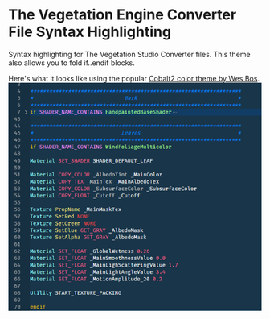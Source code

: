 # The Vegetation Engine Converter File Syntax Highlighting

Syntax highlighting for The Vegetation Studio Converter files. This theme also allows you to fold if..endif blocks.

Here's what it looks like using the popular [Cobalt2 color theme by Wes Bos](https://marketplace.visualstudio.com/items?itemName=wesbos.theme-cobalt2).
![screenshot](media/Screenshot.png)